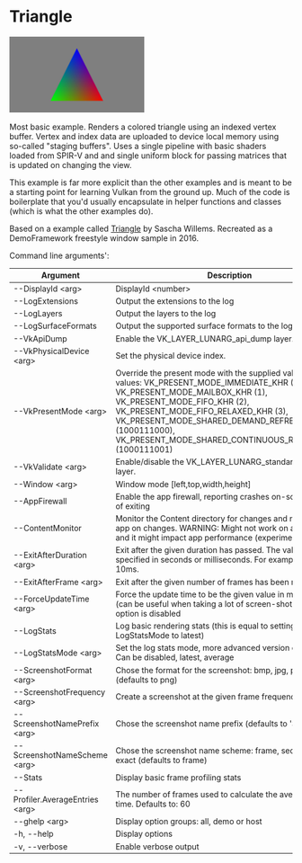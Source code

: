<!-- #AG_DEMOAPP_HEADER_BEGIN# -->
# Triangle
<img src="Example.jpg" height="135px">

<!-- #AG_DEMOAPP_HEADER_END# -->
<!-- #AG_BRIEF_BEGIN# -->
Most basic example. Renders a colored triangle using an indexed vertex buffer.
Vertex and index data are uploaded to device local memory using so-called "staging buffers".
Uses a single pipeline with basic shaders loaded from SPIR-V and and single uniform block for passing matrices that is updated on changing the view.

This example is far more explicit than the other examples and is meant to be a starting point for learning Vulkan from the ground up.
Much of the code is boilerplate that you'd usually encapsulate in helper functions and classes (which is what the other examples do).

Based on a example called [Triangle](https://github.com/SaschaWillems/Vulkan) by Sascha Willems.
Recreated as a DemoFramework freestyle window sample in 2016.
<!-- #AG_BRIEF_END# -->

<!-- #AG_DEMOAPP_COMMANDLINE_ARGUMENTS_BEGIN# -->

Command line arguments':

Argument                       |Description                                                                                                                                                                                                                                                                                                                |Source
-------------------------------|---------------------------------------------------------------------------------------------------------------------------------------------------------------------------------------------------------------------------------------------------------------------------------------------------------------------------|---------------
--DisplayId \<arg>             |DisplayId \<number>                                                                                                                                                                                                                                                                                                        |DemoHost
--LogExtensions                |Output the extensions to the log                                                                                                                                                                                                                                                                                           |DemoHost
--LogLayers                    |Output the layers to the log                                                                                                                                                                                                                                                                                               |DemoHost
--LogSurfaceFormats            |Output the supported surface formats to the log                                                                                                                                                                                                                                                                            |DemoHost
--VkApiDump                    |Enable the VK_LAYER_LUNARG_api_dump layer.                                                                                                                                                                                                                                                                                 |DemoHost
--VkPhysicalDevice \<arg>      |Set the physical device index.                                                                                                                                                                                                                                                                                             |DemoHost
--VkPresentMode \<arg>         |Override the present mode with the supplied value. Known values: VK_PRESENT_MODE_IMMEDIATE_KHR (0), VK_PRESENT_MODE_MAILBOX_KHR (1), VK_PRESENT_MODE_FIFO_KHR (2), VK_PRESENT_MODE_FIFO_RELAXED_KHR (3), VK_PRESENT_MODE_SHARED_DEMAND_REFRESH_KHR (1000111000), VK_PRESENT_MODE_SHARED_CONTINUOUS_REFRESH_KHR (1000111001)|DemoHost
--VkValidate \<arg>            |Enable/disable the VK_LAYER_LUNARG_standard_validation layer.                                                                                                                                                                                                                                                              |DemoHost
--Window \<arg>                |Window mode [left,top,width,height]                                                                                                                                                                                                                                                                                        |DemoHost
--AppFirewall                  |Enable the app firewall, reporting crashes on-screen instead of exiting                                                                                                                                                                                                                                                    |DemoHostManager
--ContentMonitor               |Monitor the Content directory for changes and restart the app on changes. WARNING: Might not work on all platforms and it might impact app performance (experimental)                                                                                                                                                      |DemoHostManager
--ExitAfterDuration \<arg>     |Exit after the given duration has passed. The value can be specified in seconds or milliseconds. For example 10s or 10ms.                                                                                                                                                                                                  |DemoHostManager
--ExitAfterFrame \<arg>        |Exit after the given number of frames has been rendered                                                                                                                                                                                                                                                                    |DemoHostManager
--ForceUpdateTime \<arg>       |Force the update time to be the given value in microseconds (can be useful when taking a lot of screen-shots). If 0 this option is disabled                                                                                                                                                                                |DemoHostManager
--LogStats                     |Log basic rendering stats (this is equal to setting LogStatsMode to latest)                                                                                                                                                                                                                                                |DemoHostManager
--LogStatsMode \<arg>          |Set the log stats mode, more advanced version of LogStats. Can be disabled, latest, average                                                                                                                                                                                                                                |DemoHostManager
--ScreenshotFormat \<arg>      |Chose the format for the screenshot: bmp, jpg, png or tga (defaults to png)                                                                                                                                                                                                                                                |DemoHostManager
--ScreenshotFrequency \<arg>   |Create a screenshot at the given frame frequency                                                                                                                                                                                                                                                                           |DemoHostManager
--ScreenshotNamePrefix \<arg>  |Chose the screenshot name prefix (defaults to 'Screenshot')                                                                                                                                                                                                                                                                |DemoHostManager
--ScreenshotNameScheme \<arg>  |Chose the screenshot name scheme: frame, sequence or exact (defaults to frame)                                                                                                                                                                                                                                             |DemoHostManager
--Stats                        |Display basic frame profiling stats                                                                                                                                                                                                                                                                                        |DemoHostManager
--Profiler.AverageEntries \<arg>|The number of frames used to calculate the average frame-time. Defaults to: 60                                                                                                                                                                                                                                             |ProfilerService
--ghelp \<arg>                 |Display option groups: all, demo or host                                                                                                                                                                                                                                                                                   |base
-h, --help                     |Display options                                                                                                                                                                                                                                                                                                            |base
-v, --verbose                  |Enable verbose output                                                                                                                                                                                                                                                                                                      |base
<!-- #AG_DEMOAPP_COMMANDLINE_ARGUMENTS_END# -->

